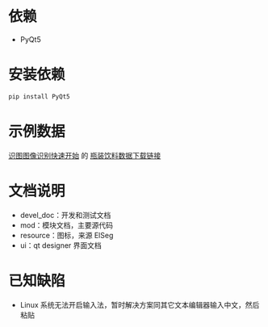 # 依赖

- PyQt5

# 安装依赖

```bash
pip install PyQt5
```

# 示例数据

[识图图像识别快速开始](https://github.com/PaddlePaddle/PaddleClas/blob/release/2.4/docs/zh_CN/quick_start/quick_start_recognition.md) 的 [瓶装饮料数据下载链接](https://paddle-imagenet-models-name.bj.bcebos.com/dygraph/rec/data/drink_dataset_v1.0.tar)

# 文档说明

- devel_doc：开发和测试文档
- mod：模块文档，主要源代码
- resource：图标，来源 ElSeg
- ui：qt designer 界面文档

# 已知缺陷

- Linux 系统无法开启输入法，暂时解决方案同其它文本编辑器输入中文，然后粘贴
